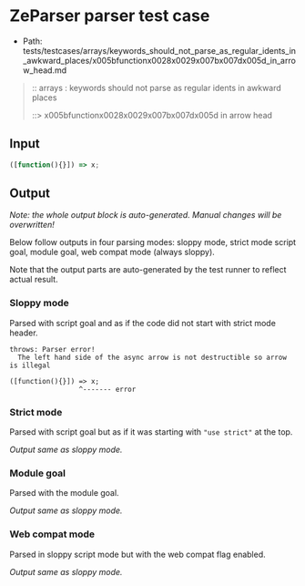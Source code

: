 # ZeParser parser test case

- Path: tests/testcases/arrays/keywords_should_not_parse_as_regular_idents_in_awkward_places/x005bfunctionx0028x0029x007bx007dx005d_in_arrow_head.md

> :: arrays : keywords should not parse as regular idents in awkward places
>
> ::> x005bfunctionx0028x0029x007bx007dx005d in arrow head

## Input

`````js
([function(){}]) => x;
`````

## Output

_Note: the whole output block is auto-generated. Manual changes will be overwritten!_

Below follow outputs in four parsing modes: sloppy mode, strict mode script goal, module goal, web compat mode (always sloppy).

Note that the output parts are auto-generated by the test runner to reflect actual result.

### Sloppy mode

Parsed with script goal and as if the code did not start with strict mode header.

`````
throws: Parser error!
  The left hand side of the async arrow is not destructible so arrow is illegal

([function(){}]) => x;
                 ^------- error
`````

### Strict mode

Parsed with script goal but as if it was starting with `"use strict"` at the top.

_Output same as sloppy mode._

### Module goal

Parsed with the module goal.

_Output same as sloppy mode._

### Web compat mode

Parsed in sloppy script mode but with the web compat flag enabled.

_Output same as sloppy mode._
